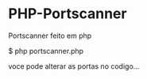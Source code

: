 # PHP-Portscanner
Portscanner feito em php

$ php portscanner.php

voce pode alterar as portas no codigo...
